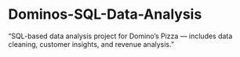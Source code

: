# Dominos-SQL-Data-Analysis
“SQL-based data analysis project for Domino’s Pizza — includes data cleaning, customer insights, and revenue analysis.”
